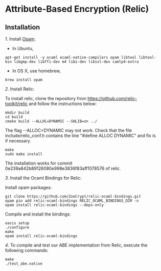 # Attribute-Based Encryption (Relic)

## Installation

*1*. Install [Opam](https://opam.ocaml.org/).

 * In Ubuntu,

~~~~~
apt-get install -y ocaml ocaml-native-compilers opam libtool libtool-bin libgmp-dev libffi-dev m4 libz-dev libssl-dev camlp4-extra
~~~~~

 * In OS X, use homebrew,

~~~~~
brew install opam
~~~~~

*2*. Install Relic:

To install relic, clone the repository from https://github.com/relic-toolkit/relic and follow the instructions below:

~~~~~
mkdir build
cd build
cmake build --ALLOC=DYNAMIC --SHLIB=on ../
~~~~~

The flag --ALLOC=DYNAMIC may not work. Check that the file include/relic_conf.h contains the line "#define ALLOC   DYNAMIC" and fix is if necessary.

~~~~~
make
sudo make install
~~~~~

The installation works for commit 0e239a842b89126080e998e3836f83aff1078576 of relic.

*3*. Install the Ocaml Bindings for Relic:

Install opam packages:

~~~~~
git clone https://github.com/ZooCrypt/relic-ocaml-bindings.git
opam pin add relic-ocaml-bindings RELIC_OCAML_BINDINGS_DIR -n
opam install relic-ocaml-bindings --deps-only
~~~~~

Compile and install the bindings:

~~~~~
oasis setup
./configure
make
opam install relic-ocaml-bindings
~~~~~

*4*. To compile and test our ABE implementation from Relic, execute the following commands:

~~~~~
make
./test_abe.native
~~~~~
